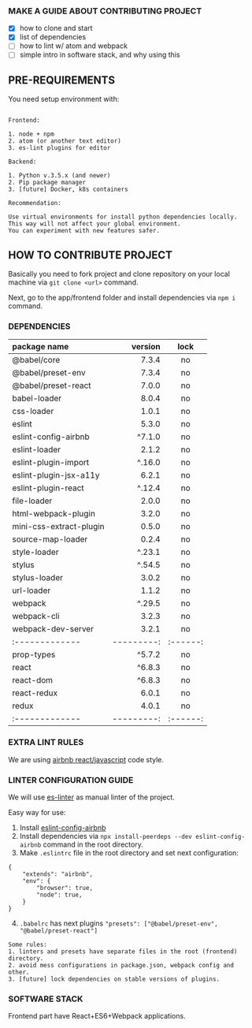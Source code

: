 ### MAKE A GUIDE ABOUT CONTRIBUTING PROJECT

- [x] how to clone and start
- [x] list of dependencies
- [ ] how to lint w/ atom and webpack
- [ ] simple intro in software stack, and why using this

## PRE-REQUIREMENTS

You need setup environment with:

```

Frontend:

1. node + npm
2. atom (or another text editor)
3. es-lint plugins for editor

Backend:

1. Python v.3.5.x (and newer)
2. Pip package manager
3. [future] Docker, k8s containers

Recommendation:

Use virtual environments for install python dependencies locally.
This way will not affect your global environment.
You can experiment with new features safer.

```

## HOW TO CONTRIBUTE PROJECT

Basically you need to fork project and clone repository on your local machine via `git clone <url>` command.

Next, go to the app/frontend folder and install dependencies via `npm i` command.

### DEPENDENCIES

| package name | version | lock |
|:-------------|---------:|:------:|
| @babel/core  |7.3.4|no|
| @babel/preset-env  |7.3.4|no|
| @babel/preset-react  |7.0.0|no|
| babel-loader  |8.0.4|no|
| css-loader  |1.0.1|no|
| eslint  |5.3.0|no|
| eslint-config-airbnb  |^7.1.0|no|
| eslint-loader  |2.1.2|no|
| eslint-plugin-import  |^.16.0|no|
| eslint-plugin-jsx-a11y  |6.2.1|no|
| eslint-plugin-react  |^.12.4|no|
| file-loader  |2.0.0|no|
| html-webpack-plugin  |3.2.0|no|
| mini-css-extract-plugin  |0.5.0|no|
| source-map-loader  |0.2.4|no|
| style-loader  |^.23.1|no|
| stylus  |^.54.5|no|
| stylus-loader  |3.0.2|no|
| url-loader  |1.1.2|no|
| webpack  |^.29.5|no|
| webpack-cli  |3.2.3|no|
| webpack-dev-server  |3.2.1|no|
|:-------------|---------:|:------:|
| prop-types  |^5.7.2|no|
| react  |^6.8.3|no|
| react-dom  |^6.8.3|no|
| react-redux  |6.0.1|no|
| redux  |4.0.1|no|
|:-------------|---------:|:------:|


### EXTRA LINT RULES

We are using [airbnb react/javascript](https://github.com/airbnb/javascript/tree/master/react) code style.

### LINTER CONFIGURATION GUIDE

We will use [es-linter](https://eslint.org) as manual linter of the project.

Easy way for use:
1. Install [eslint-config-airbnb](https://www.npmjs.com/package/eslint-config-airbnb)
2. Install dependencies via `npx install-peerdeps --dev eslint-config-airbnb` command in the root directory.
3. Make `.eslintrc` file in the root directory and set next configuration:
```
{
    "extends": "airbnb",
    "env": {
        "browser": true,
        "node": true,
    }
}
```
4. `.babelrc` has next plugins `"presets": ["@babel/preset-env", "@babel/preset-react"]`


```
Some rules:
1. linters and presets have separate files in the root (frontend) directory.
2. avoid mess configurations in package.json, webpack config and other.
3. [future] lock dependencies on stable versions of plugins.
```

### SOFTWARE STACK

Frontend part have React+ES6+Webpack applications.
